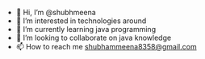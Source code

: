 - 👋 Hi, I’m @shubhmeena
- 👀 I’m interested in technologies around
- 🌱 I’m currently learning java programming
- 💞️ I’m looking to collaborate on java knowledge
- 📫 How to reach me shubhammeena8358@gmail.com

<!---
shubhmeena/shubhmeena is a ✨ special ✨ repository because its `README.md` (this file) appears on your GitHub profile.
You can click the Preview link to take a look at your changes.
--->
